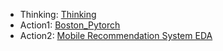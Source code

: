 - Thinking: [Thinking](https://github.com/JialiZhang1016/BI/tree/master/week_7/Thinking.ipynb) 
- Action1: [Boston_Pytorch](https://github.com/JialiZhang1016/BI/tree/master/week_7/Boston_Pytorch.ipynb)
- Action2: [Mobile Recommendation System EDA](https://github.com/JialiZhang1016/BI/blob/master/week_7/Mobile%20Recommendation%20System%20EDA.ipynb)